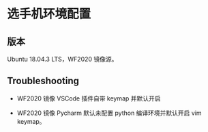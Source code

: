 # 选手机环境配置

## 版本

Ubuntu 18.04.3 LTS，WF2020 镜像源。

## Troubleshooting

* WF2020 镜像 VSCode 插件自带 keymap 并默认开启

* WF2020 镜像 Pycharm 默认未配置 python 编译环境并默认开启 vim keymap。
